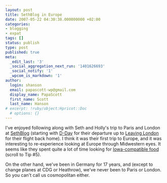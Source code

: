 ```yaml
---
layout: post
title: SethBlog in Europe
date: 2007-05-22 04:30:38.000000000 +02:00
categories:
- blogging
- expat
tags: []
status: publish
type: post
published: true
meta:
  _edit_last: '3'
  _social_aggregation_next_run: '1401626693'
  _social_notify: '1'
  _wpcom_is_markdown: '1'
author:
  login: shanson
  email: papascott-wp@gmail.com
  display_name: PapaScott
  first_name: Scott
  last_name: Hanson
# excerpt: !ruby/object:Hpricot::Doc
  # options: {}
---
```

<p>I've enjoyed following along with Seth and Holly's trip to Paris and London at <a href="http://www.sethb.com/weblog/">SethBlog</a> (starting with <a href="http://www.sethb.com/weblog/archive/2007/05/dday.html">D-Day</a> for their departure up to <a href="http://www.sethb.com/weblog/archive/2007/05/leaving_london.html">Leaving London</a> for their flight back home). I think it was their first trip to Europe, and it was interesting to re-experience looking at Europe through Midwestern eyes. It seems like they spent quite a lot of time looking for <a href="http://www.sethb.com/weblog/archive/2007/05/paris_day_two.html">Iowa-compatible food</a> (scroll to Tip #5).</p>
<p>On the other hand, we've been in Germany for 17 years, and (except to change planes at CDG or Heathrow), we've never been to Paris or London. So you can't call us cosmopolitan either.</p>
